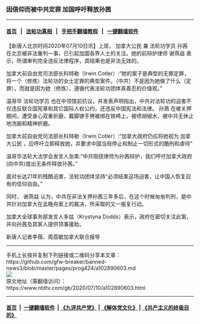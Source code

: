 ### 因信仰而被中共定罪 加国呼吁释放孙茜
------------------------

#### [首页](https://github.com/gfw-breaker/banned-news3/blob/master/README.md) &nbsp;&nbsp;|&nbsp;&nbsp; [法轮功真相](https://github.com/begood0513/basic/blob/master/README.md)  &nbsp;&nbsp;|&nbsp;&nbsp; [手把手翻墙教程](https://github.com/gfw-breaker/guides/wiki)  &nbsp;&nbsp;|&nbsp;&nbsp; [一键翻墙软件](https://github.com/gfw-breaker/nogfw/blob/master/README.md)  



<div><div class="post_content" itemprop="articleBody">
 <p>
  【新唐人北京时间2020年07月10日讯】上周，
  <ok href="https://www.ntdtv.com/gb/加拿大公民.htm">
   加拿大公民
  </ok>
  兼
  <ok href="https://www.ntdtv.com/gb/法轮功学员.htm">
   法轮功学员
  </ok>
  <ok href="https://www.ntdtv.com/gb/孙茜.htm">
   孙茜
  </ok>
  在北京被非法重判一事，已引起加国各界人士的关注。她的前辩护律师
  <ok href="https://www.ntdtv.com/gb/谢燕益.htm">
   谢燕益
  </ok>
  表示，所谓审判完全违反法律程序，其结果也是非法无效的。
 </p>
 <p>
  加拿大前自由党司法部长科特勒（Irwin Cotler）:“她的案子是典型的无罪定罪，将一个（修炼）法轮功的女士定罪的典型案件。（中共）不是因为她做了什么（定罪），而就是因为她（修炼），遵循代表法轮功团体真善忍的价值观。”
 </p>
 <p>
  温哥华
  <ok href="https://www.ntdtv.com/gb/法轮功学员.htm">
   法轮功学员
  </ok>
  也在中领馆前抗议，并发表声明指出，中共对法轮功的迫害不仅违反联合国宪章和其它国际人权公约，还违反中国宪法和法律。
  <ok href="https://www.ntdtv.com/gb/孙茜.htm">
   孙茜
  </ok>
  在被关押期间，遭受身心双重折磨，戴脚镣手铐被绑在铁椅上，被喷胡椒水，被中共无休止地洗脑和精神折磨。
 </p>
 <p>
  加拿大前自由党司法部长科特勒（Irwin Cotler）:“加拿大政府仍应将她视为
  <ok href="https://www.ntdtv.com/gb/加拿大公民.htm">
   加拿大公民
  </ok>
  ，应呼吁立即释放她，并要求中国当局停止和制止一切形式的酷刑和虐待”
 </p>
 <p>
  温哥华法轮大法学会发言人张素:“中共阻挠律师为孙茜辩护，我们呼吁加拿大政府(向中共)提出无条件释放孙茜。”
 </p>
 <p>
  面对长达21年的残酷迫害，法轮功团体坚持“必须结束这场迫害，让中国人恢复应有的信仰自由。”
 </p>
 <p>
  同时，
  <ok href="https://www.ntdtv.com/gb/谢燕益.htm">
   谢燕益
  </ok>
  认为，中共在非法关押孙茜三年多后，在这个时候匆匆判刑，是中共针对加拿大在孟晚舟案上的裁决，所采取的又一报复行动。
 </p>
 <p>
  加拿大全球事务部发言人多兹（Krystyna Dodds）表示，政府在密切关注此案，并向孙茜及其家人提供领事援助。
 </p>
 <p>
  新唐人记者李薇、周荔敏加拿大联合报导
 </p>
 <div class="single_ad">
 </div>
</div>
</div>
<hr/>
手机上长按并复制下列链接或二维码分享本文章：<br/>
https://github.com/gfw-breaker/banned-news3/blob/master/pages/prog424/a102890603.md <br/>
<a href='https://github.com/gfw-breaker/banned-news3/blob/master/pages/prog424/a102890603.md'><img src='https://github.com/gfw-breaker/banned-news3/blob/master/pages/prog424/a102890603.md.png'/></a> <br/>
原文地址（需翻墙访问）：https://www.ntdtv.com/gb/2020/07/10/a102890603.html


------------------------
#### [首页](https://github.com/gfw-breaker/banned-news3/blob/master/README.md) &nbsp;|&nbsp; [一键翻墙软件](https://github.com/gfw-breaker/nogfw/blob/master/README.md) &nbsp;| [《九评共产党》](https://github.com/gfw-breaker/9ping.md/blob/master/README.md#九评之一评共产党是什么) | [《解体党文化》](https://github.com/gfw-breaker/jtdwh.md/blob/master/README.md) | [《共产主义的终极目的》](https://github.com/gfw-breaker/gczydzjmd.md/blob/master/README.md)


<img src='http://gfw-breaker.win/banned-news3/pages/prog424/a102890603.md' width='0px' height='0px'/>